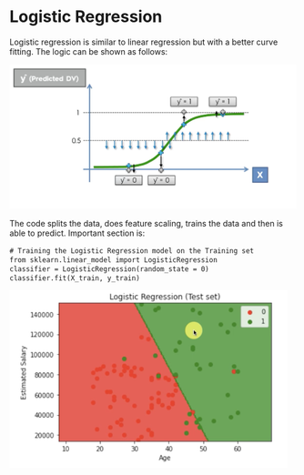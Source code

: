 # Logistic Regression

Logistic regression is similar to linear regression but with a better curve fitting. The logic can be shown as follows: 

![Alt text](lrlogic.png?raw=true "logistic logic")

The code splits the data, does feature scaling, trains the data and then is able to predict. 
Important section is: 
```
# Training the Logistic Regression model on the Training set
from sklearn.linear_model import LogisticRegression
classifier = LogisticRegression(random_state = 0)
classifier.fit(X_train, y_train)
```

![Alt text](lrres.png?raw=true "logistic result")